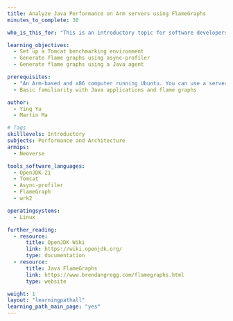 ```yaml
---
title: Analyze Java Performance on Arm servers using FlameGraphs
minutes_to_complete: 30

who_is_this_for: "This is an introductory topic for software developers looking to analyze the performance of their Java applications on the Arm Neoverse based servers using flame graphs."

learning_objectives: 
  - Set up a Tomcat benchmarking environment
  - Generate flame graphs using async-profiler
  - Generate flame graphs using a Java agent

prerequisites:
  - "An Arm-based and x86 computer running Ubuntu. You can use a server instance from a cloud service provider of your choice."
  - Basic familiarity with Java applications and flame graphs

author: 
  - Ying Yu
  - Martin Ma

# Tags
skilllevels: Introductory
subjects: Performance and Architecture
armips:
  - Neoverse

tools_software_languages:
  - OpenJDK-21
  - Tomcat
  - Async-profiler
  - FlameGraph
  - wrk2

operatingsystems:
  - Linux

further_reading:
  - resource:
      title: OpenJDK Wiki 
      link: https://wiki.openjdk.org/
      type: documentation
  - resource:
      title: Java FlameGraphs
      link: https://www.brendangregg.com/flamegraphs.html
      type: website

weight: 1
layout: "learningpathall"
learning_path_main_page: "yes"
---
```

